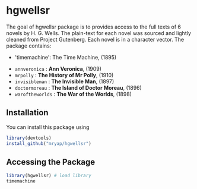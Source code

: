 
# hgwellsr

<!-- badges: start -->
<!-- badges: end -->

The goal of hgwellsr package is to provides access to the full texts of 6 novels 
by H. G. Wells. The plain-text for each novel was sourced and lightly cleaned 
from Project Gutenberg. Each novel is in a character vector. The package contains:
- 'timemachine': The Time Machine, (1895)
* `annveronica` : **Ann Veronica**, (1909)  
* `mrpolly` : **The History of Mr Polly**, (1910) 
* `invisibleman` : **The Invisible Man**, (1897)
* `doctormoreau` : **The Island of Doctor Moreau**, (1896)
* `waroftheworlds` : **The War of the Worlds**, (1898)

## Installation

You can install this package using

``` r
library(devtools)
install_github("mryap/hgwellsr")
```

## Accessing the Package

``` r
library(hgwellsr) # load library
timemachine 
```

